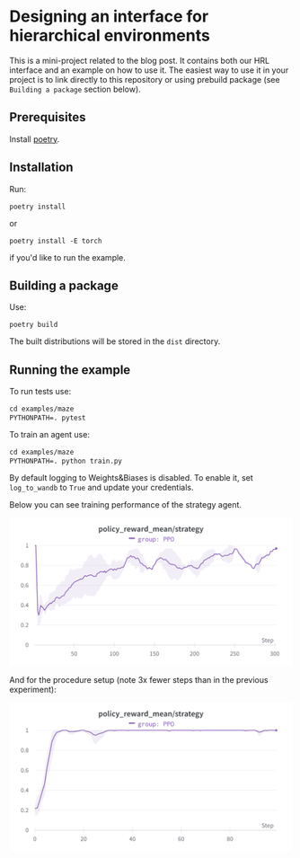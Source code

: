 # Designing an interface for hierarchical environments

This is a mini-project related to the blog post.
It contains both our HRL interface and an example on how to use it.
The easiest way to use it in your project is to link directly to this repository
or using prebuild package (see `Building a package` section below).

## Prerequisites

Install [poetry](https://python-poetry.org/).

## Installation

Run:

```shell
poetry install
```

or

```shell
poetry install -E torch
```

if you'd like to run the example.

## Building a package

Use:

```shell
poetry build
```

The built distributions will be stored in the `dist` directory.

## Running the example

To run tests use:

```shell
cd examples/maze
PYTHONPATH=. pytest
```

To train an agent use:

```shell
cd examples/maze
PYTHONPATH=. python train.py
```

By default logging to Weights&Biases is disabled. To enable it,
set `log_to_wandb` to `True` and update your credentials.

Below you can see training performance of the strategy agent.

![plot](./plot.png)

And for the procedure setup (note 3x fewer steps than in the previous experiment):

![plot with procedure](./plot_procedure.png)
